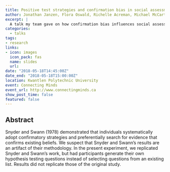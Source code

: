 ```yaml
---
title: Positive test strategies and confirmation bias in social assessment
author: Jonathan Janzen, Flora Oswald, Richelle Acreman, Michael McCarthy, and Sven Van de Wetering
excerpt: |
  A talk my team gave on how confirmation bias influences social assessments.
categories:
  - talks
tags:
- research
links:
- icon: images
  icon_pack: fas
  name: slides
  url: 
date: "2018-05-18T14:45:00Z"
date_end: "2018-05-18T15:00:00Z"
location: Kwantlen Polytechnic University
event: Connecting Minds
event_url: http://www.connectingminds.ca
show_post_time: false
featured: false
---
```


## Abstract

Snyder and Swann (1978) demonstrated that individuals systematically adopt confirmatory strategies and preferentially search for evidence that confirms existing beliefs. We suspect that Snyder and Swann’s results are an artifact of their methodology. In the present experiment, we replicated Snyder and Swann’s work, but had participants generate their own hypothesis testing questions instead of selecting questions from an existing list. Results did not replicate those of the original study.
